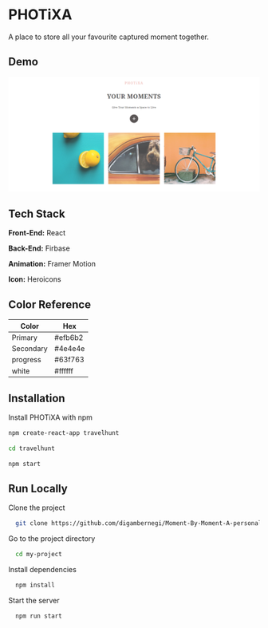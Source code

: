 
# PHOTiXA

A place to store all your favourite captured moment together.


## Demo

![](https://github.com/digambernegi/Moment-By-Moment-A-personal-gallary-collection-/blob/master/src/assets/images/screenshot.png)


## Tech Stack

**Front-End:** React

**Back-End:** Firbase

**Animation:** Framer Motion

**Icon:** Heroicons



## Color Reference

| Color             | Hex                                                                |
| ----------------- | ------------------------------------------------------------------ |
| Primary | #efb6b2 |
| Secondary | #4e4e4e |
| progress | #63f763 |
| white | #ffffff |


## Installation

Install PHOTiXA with npm

```bash
npm create-react-app travelhunt
```
```bash
cd travelhunt
```
```bash
npm start
```



## Run Locally

Clone the project

```bash
  git clone https://github.com/digambernegi/Moment-By-Moment-A-personal-gallary-collection-.git
```

Go to the project directory

```bash
  cd my-project
```

Install dependencies

```bash
  npm install
```

Start the server

```bash
  npm run start
```

